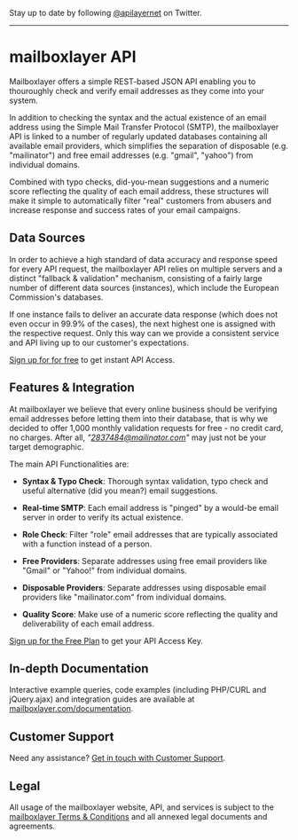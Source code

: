 Stay up to date by following [@apilayernet](https://twitter.com/apilayernet) on Twitter.
_________

# mailboxlayer API

Mailboxlayer offers a simple REST-based JSON API enabling you to thouroughly check and verify email addresses as they come into your system.

In addition to checking the syntax and the actual existence of an email address using the Simple Mail Transfer Protocol (SMTP), the mailboxlayer API is linked to a number of regularly updated databases containing all available email providers, which simplifies the separation of disposable (e.g. "mailinator") and free email addresses (e.g. "gmail", "yahoo") from individual domains.

Combined with typo checks, did-you-mean suggestions and a numeric score reflecting the quality of each email address, these structures will make it simple to automatically filter "real" customers from abusers and increase response and success rates of your email campaigns.

## Data Sources

In order to achieve a high standard of data accuracy and response speed for every API request, the mailboxlayer API relies on multiple servers and a distinct "fallback & validation" mechanism, consisting of a fairly large number of different data sources (instances), which include the European Commission's databases. 

If one instance fails to deliver an accurate data response (which does not even occur in 99.9% of the cases), the next highest one is assigned with the respective request. Only this way can we provide a consistent service and API living up to our customer's expectations.

[Sign up for for free](https://mailboxlayer.com/product) to get instant API Access.

## Features & Integration

At mailboxlayer we believe that every online business should be verifying email addresses before letting them into their database, that is why we decided to offer 1,000 monthly validation requests for free - no credit card, no charges. After all, *"2837484@mailinator.com"* may just not be your target demographic.

The main API Functionalities are:

* **Syntax & Typo Check**:
Thorough syntax validation, typo check and useful alternative (did you mean?) email suggestions.

* **Real-time SMTP**:
Each email address is "pinged" by a would-be email server in order to verify its actual existence.

* **Role Check**:
Filter "role" email addresses that are typically associated with a function instead of a person.

* **Free Providers**:
Separate addresses using free email providers like "Gmail" or "Yahoo!" from individual domains.

* **Disposable Providers**:
Separate addresses using disposable email providers like "mailinator.com" from individual domains.

* **Quality Score**:
Make use of a numeric score reflecting the quality and deliverability of each email address.

[Sign up for the Free Plan](https://mailboxlayer.com/product) to get your API Access Key.

## In-depth Documentation

Interactive example queries, code examples (including PHP/CURL and jQuery.ajax) and integration guides are available at [mailboxlayer.com/documentation](https://mailboxlayer.com/documentation).

## Customer Support
Need any assistance? [Get in touch with Customer Support](mailto:support@apilayer.net?subject=[mailboxlayer]).

## Legal

All usage of the mailboxlayer website, API, and services is subject to the [mailboxlayer Terms & Conditions](https://mailboxlayer.com/terms) and all annexed legal documents and agreements.
